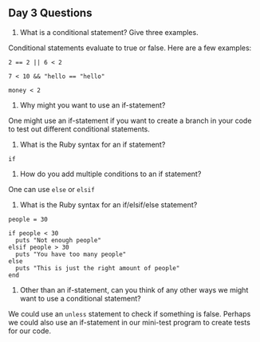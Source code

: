 ## Day 3 Questions

1. What is a conditional statement? Give three examples.

Conditional statements evaluate to true or false. Here are a few examples:

`2 == 2 || 6 < 2`

`7 < 10 && "hello == "hello"`

`money < 2`

1. Why might you want to use an if-statement?

One might use an if-statement if you want to create a branch in your code to test out different conditional statements.

1. What is the Ruby syntax for an if statement?

`if`

1. How do you add multiple conditions to an if statement?

One can use `else` or `elsif`

1. What is the Ruby syntax for an if/elsif/else statement?

```
people = 30

if people < 30
  puts "Not enough people"
elsif people > 30
  puts "You have too many people"
else
  puts "This is just the right amount of people"
end
```

1. Other than an if-statement, can you think of any other ways we might want to use a conditional statement?

We could use an `unless` statement to check if something is false. Perhaps we could also use an if-statement in our mini-test program to create tests for our code. 
